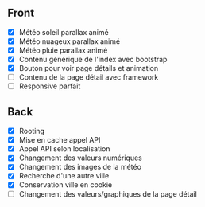 ## Front
- [x] Météo soleil parallax animé
- [x] Météo nuageux parallax animé
- [x] Météo pluie parallax animé
- [x] Contenu générique de l'index avec bootstrap
- [x] Bouton pour voir page détails et animation
- [ ] Contenu de la page détail avec framework
- [ ] Responsive parfait

## Back
- [x] Rooting
- [x] Mise en cache appel API
- [x] Appel API selon localisation
- [x] Changement des valeurs numériques
- [x] Changement des images de la météo
- [x] Recherche d'une autre ville
- [x] Conservation ville en cookie
- [ ] Changement des valeurs/graphiques de la page détail